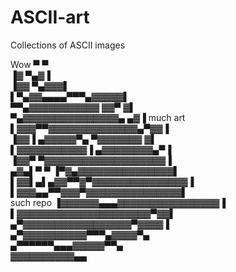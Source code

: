 # ASCII-art
Collections of ASCII images

                                                  
 Wow                  ▀              ▀            
                     ▐▓            ▀▄▓▐           
                     ▐▓▓         ▀▄▓▓▓▌           
                    ▌▀▄▓▓▄▄▄▄▀▀▀▄▓▓▓▓▓▌           
                  ▀▀▄▓▓▓▓▓▓▓▓▓▓▓ ▓▓▀ ▓▌           
                ▀▄▓▓▓▓▓▓▓▓▓▓▓▓▓▓▓▄  ▄▓▐ much art  
               ▌▓▓▓▀▀▓▓▓▓▓▓▓▓▓▓▓▓▓▓▄▀▓▓▐          
               ▐▓▓▐ ▄▓▓▓▓▓▀▄ ▀▓▓▓▓▓▓▓ ▓▌          
              ▌▓▓▓▓▓▓▓▓▓▓▓▐  ▄▓▓▓▓▓▓▓▓▄▀▐         
              ▐▓▓▀  ▀▓▓▓▓▓▓▓▓▓▓▓▓▓▓▓▓▓▓▓▐         
             ▄▓▄▌▀ ▀ ▐▀▓▄▓▓▓▓▓▓▓▓▓▓▓▓▓▓▓▌         
             ▌▓▓▌▄▌▄▓▓▀▀▓▀▓▓▓▓▓▓▓▓▓▓▓▓▓▓▓▐        
             ▌▓▓▓▄▄▀▀▓▓▓▀▓▓▓▓▓▓▓▓▓▓▓▓▓▓▓▌         
 such repo   ▐▓▓▓▓▓▓▄▄▄▓▓▓▓▓▓▓▓▓▓▓▓▓▓▓▓▐          
              ▌▓▓▓▓▓▓▓▓▓▓▓▓▓▓▓▓▓▓▓▓▓▀▓▓▌          
               ▄▀▓▓▓▓▓▓▓▓▓▓▓▓▓▓▓▓▓▀▓▓▓▓▐          
                 ▄▀▓▓▓▓▓▓▓▓▓▓▀▀▀▄▓▓▓▓▀▄           
                   ▄▀▀▀▀▀▀▄▄▄▓▓▓▓▓▀▀▄             
                      ▓▓▓▓▓▓▓▓▓▓▄▄                
